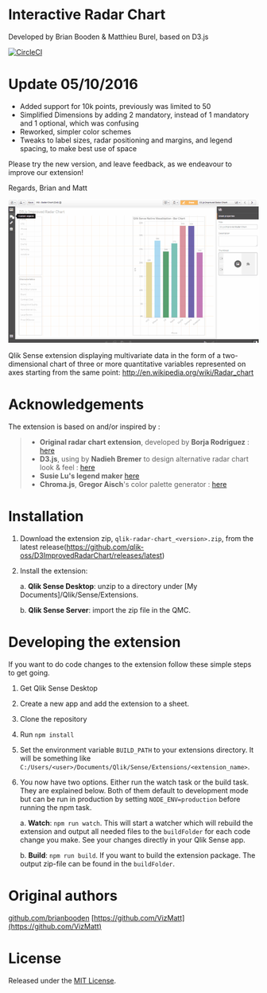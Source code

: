 
# Interactive Radar Chart

Developed by Brian Booden & Matthieu Burel, based on D3.js

[![CircleCI](https://circleci.com/gh/qlik-oss/D3ImprovedRadarChart.svg?style=svg)](https://circleci.com/gh/qlik-oss/D3ImprovedRadarChart)

# Update 05/10/2016

- Added support for 10k points, previously was limited to 50
- Simplified Dimensions by adding 2 mandatory, instead of 1 mandatory and 1 optional, which was confusing
- Reworked, simpler color schemes
- Tweaks to label sizes, radar positioning and margins, and legend spacing, to make best use of space

Please try the new version, and leave feedback, as we endeavour to improve our extension!

Regards,
Brian and Matt

![Interactive Radar Chart demonstration](resources/ReworkedD3Radar.gif)


Qlik Sense extension displaying multivariate data in the form of a two-dimensional chart of three or more quantitative variables represented on axes starting from the same point: http://en.wikipedia.org/wiki/Radar_chart


# Acknowledgements
The extension is based on and/or inspired by :

> - **Original radar chart extension**, developed by **Borja Rodriguez** :  [here](http://bit.ly/QlikSenseRadarChart_by_BrianMunz)
> - **D3.js**, using by **Nadieh Bremer** to design alternative radar chart look & feel :  [here](http://bit.ly/AlternativeRadarChartLookAndFeel_by_NadiehBremer)
> - **Susie Lu's legend maker** [here](http://bit.ly/D3LegendJS_by_SusieLu)
> - **Chroma.js**, **Gregor Aisch**'s color palette generator : [here](http://bit.ly/ChromaJS_by_GregorAisch)


# Installation

1. Download the extension zip, `qlik-radar-chart_<version>.zip`, from the latest release(https://github.com/qlik-oss/D3ImprovedRadarChart/releases/latest)
2. Install the extension:

   a. **Qlik Sense Desktop**: unzip to a directory under [My Documents]/Qlik/Sense/Extensions.

   b. **Qlik Sense Server**: import the zip file in the QMC.


# Developing the extension

If you want to do code changes to the extension follow these simple steps to get going.

1. Get Qlik Sense Desktop
1. Create a new app and add the extension to a sheet.
2. Clone the repository
3. Run `npm install`
4. Set the environment variable `BUILD_PATH` to your extensions directory. It will be something like `C:/Users/<user>/Documents/Qlik/Sense/Extensions/<extension_name>`.
5. You now have two options. Either run the watch task or the build task. They are explained below. Both of them default to development mode but can be run in production by setting `NODE_ENV=production` before running the npm task.

   a. **Watch**: `npm run watch`. This will start a watcher which will rebuild the extension and output all needed files to the `buildFolder` for each code change you make. See your changes directly in your Qlik Sense app.

   b. **Build**: `npm run build`. If you want to build the extension package. The output zip-file can be found in the `buildFolder`.


# Original authors

[github.com/brianbooden](https://github.com/brianbooden/)
[https://github.com/VizMatt](https://github.com/VizMatt)


# License

Released under the [MIT License](LICENSE).
